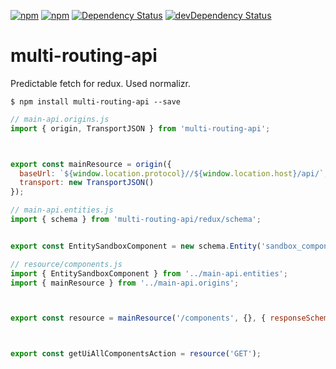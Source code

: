 [![npm](http://img.shields.io/npm/v/multi-routing-api.svg?style=flat-square)](https://www.npmjs.com/package/multi-routing-api)
[![npm](http://img.shields.io/npm/l/multi-routing-api.svg?style=flat-square)](http://opensource.org/licenses/MIT)
[![Dependency Status](https://david-dm.org/aliaksandr-master/multi-routing-api.svg?style=flat-square)](https://david-dm.org/aliaksandr-master/multi-routing-api)
[![devDependency Status](https://david-dm.org/aliaksandr-master/multi-routing-api/dev-status.svg?style=flat-square)](https://david-dm.org/aliaksandr-master/multi-routing-api#info=devDependencies)

# multi-routing-api
Predictable fetch for redux.
Used normalizr.

```shell
$ npm install multi-routing-api --save
```

```js
// main-api.origins.js
import { origin, TransportJSON } from 'multi-routing-api';



export const mainResource = origin({
  baseUrl: `${window.location.protocol}//${window.location.host}/api/`,
  transport: new TransportJSON()
});

```

```js
// main-api.entities.js
import { schema } from 'multi-routing-api/redux/schema';


export const EntitySandboxComponent = new schema.Entity('sandbox_component');
```

```js
// resource/components.js
import { EntitySandboxComponent } from '../main-api.entities';
import { mainResource } from '../main-api.origins';



export const resource = mainResource('/components', {}, { responseSchema: [ EntitySandboxComponent ] });



export const getUiAllComponentsAction = resource('GET');
```
